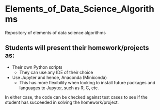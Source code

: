 # Elements_of_Data_Science_Algorithms
Repository of elements of data science algorithms


## Students will present their homework/projects as:
* Their own Python scripts
  * They can use any IDE of their choice
* Use Jupyter and hence, Anaconda (Miniconda)
  * This has more flexibility when looking to install future packages and languages to Jupyter, such as R, C, etc.
  
In either case, the code can be checked against test cases to see if the student has succeeded in solving the homework/project.
